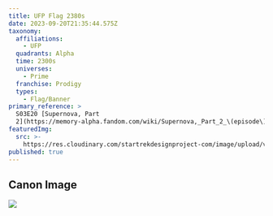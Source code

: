 ```yaml
---
title: UFP Flag 2380s
date: 2023-09-20T21:35:44.575Z
taxonomy:
  affiliations:
    - UFP
  quadrants: Alpha
  time: 2300s
  universes:
    - Prime
  franchise: Prodigy
  types:
    - Flag/Banner
primary_reference: >
  S03E20 [Supernova, Part
  2](https://memory-alpha.fandom.com/wiki/Supernova,_Part_2_\(episode\))
featuredImg:
  src: >-
    https://res.cloudinary.com/startrekdesignproject-com/image/upload/v1695243425/UFP-Flag-2380s.png
published: true
---
```


## Canon Image

![](https://res.cloudinary.com/startrekdesignproject-com/image/upload/v1695243425/Federation-Flag-2380s_PRO-1x20-1.jpg)
